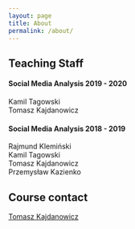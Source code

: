 ```yaml
---
layout: page
title: About
permalink: /about/
---
```



Teaching Staff
---

#### Social Media Analysis 2019 - 2020
Kamil Tagowski  
Tomasz Kajdanowicz

#### Social Media Analysis 2018 - 2019
Rajmund Klemiński    
Kamil Tagowski  
Tomasz Kajdanowicz  
Przemysław Kazienko  

Course contact
---

[Tomasz Kajdanowicz](tomasz.kajdanowicz@pwr.edu.pl)  